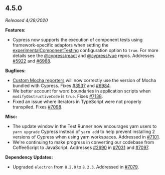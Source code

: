 ## 4.5.0

_Released 4/28/2020_

**Features:**

- Cypress now supports the execution of component tests using framework-specific adaptors when setting the [experimentalComponentTesting](/guides/references/configuration#Experiments) configuration option to `true`. For more details see the [@cypress/react](https://github.com/cypress-io/cypress/tree/master/npm/react) and [@cypress/vue](https://github.com/cypress-io/cypress/tree/master/npm/vue) repos. Addresses [#5922](https://github.com/cypress-io/cypress/issues/5922) and [#6968](https://github.com/cypress-io/cypress/issues/6968).

**Bugfixes:**

- [Custom Mocha reporters](/guides/tooling/reporters) will now correctly use the version of Mocha bundled with Cypress. Fixes [#3537](https://github.com/cypress-io/cypress/issues/3537) and [#6984](https://github.com/cypress-io/cypress/issues/6984).
- We better account for word boundaries in application scripts when `modifyObstructiveCode` is `true`. Fixes [#7138](https://github.com/cypress-io/cypress/issues/7138).
- Fixed an issue where iterators in TypeScript were not properly transpiled. Fixes [#7098](https://github.com/cypress-io/cypress/issues/7098).

**Misc:**

- The update window in the Test Runner now encourages yarn users to `yarn upgrade` Cypress instead of `yarn add` to help prevent installing 2 versions of Cypress when using yarn workspaces. Addressed in [#7101](https://github.com/cypress-io/cypress/pull/7101).
- We're continuing to make progress in converting our codebase from CoffeeScript to JavaScript. Addresses [#2690](https://github.com/cypress-io/cypress/issues/2690) in [#7031](https://github.com/cypress-io/cypress/pull/7031) and [#7097](https://github.com/cypress-io/cypress/pull/7097).

**Dependency Updates:**

- Upgraded `electron` from `8.2.0` to `8.2.3`. Addressed in [#7079](https://github.com/cypress-io/cypress/pull/7079).
